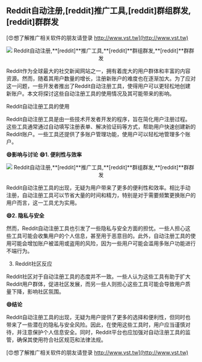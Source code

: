 ## **Reddit自动注册,**[reddit]**推广工具,**[reddit]**群组群发,**[reddit]**群群发**

[😍想了解推广相关软件的朋友请登录 http://www.vst.tw](http://www.vst.tw)

 <center><img src="https://vst.tw/MP4/tuiguang/png/3.png" alt="Reddit自动注册,**[reddit]**推广工具,**[reddit]**群组群发,**[reddit]**群群发"></center>

Reddit作为全球最大的社交新闻网站之一，拥有着庞大的用户群体和丰富的内容资源。然而，随着其用户数量的增长，注册新账户的难度也在逐渐加大。为了应对这一问题，一些开发者推出了Reddit自动注册工具，使得用户可以更轻松地创建新账户。本文将探讨这些自动注册工具的使用情况及其可能带来的影响。

Reddit自动注册工具的使用

Reddit自动注册工具是由一些技术开发者开发的程序，旨在简化用户注册过程。这些工具通常通过自动填写注册表单、解决验证码等方式，帮助用户快速创建新的Reddit账户。一些工具还提供了多账户管理功能，使用户可以轻松地管理多个账户。

**😄影响与讨论**
**😄1. 便利性与效率**

 <center><img src="https://vst.tw/MP4/tuiguang/png/3.png" alt="Reddit自动注册,**[reddit]**推广工具,**[reddit]**群组群发,**[reddit]**群群发"></center>

Reddit自动注册工具的出现，无疑为用户带来了更多的便利性和效率。相比手动注册，自动注册工具可以节省大量的时间和精力，特别是对于需要频繁更换账户的用户而言，这一工具尤为实用。

**😄2. 隐私与安全**

然而，Reddit自动注册工具也引发了一些隐私与安全方面的担忧。一些人担心这些工具可能会收集用户的个人信息，甚至用于恶意目的。此外，自动注册工具的使用可能会增加账户被滥用或盗用的风险，因为一些用户可能会滥用多账户功能进行不端行为。

3. Reddit社区反应

Reddit社区对于自动注册工具的态度并不一致。一些人认为这些工具有助于扩大Reddit用户群体，促进社区发展，而另一些人则担心这些工具可能会导致用户质量下降，影响社区氛围。

**😄结论**

Reddit自动注册工具的出现，无疑为用户提供了更多的选择和便利性，但同时也带来了一些潜在的隐私与安全风险。因此，在使用这些工具时，用户应当谨慎对待，并注意保护个人信息安全。同时，Reddit平台也应加强对自动注册工具的监管，确保其使用符合社区规范和法律法规。

[😍想了解推广相关软件的朋友请登录 http://www.vst.tw](http://www.vst.tw)



